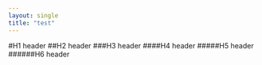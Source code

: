 ```yaml
---
layout: single
title: "test"
---
```


#H1 header
##H2 header
###H3 header
####H4 header
#####H5 header
######H6 header
